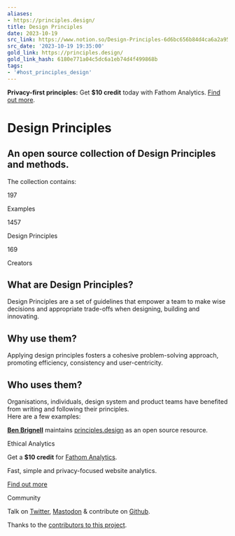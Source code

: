 ```yaml
---
aliases:
- https://principles.design/
title: Design Principles
date: 2023-10-19
src_link: https://www.notion.so/Design-Principles-6d6bc656b84d4ca6a2a95184309d6c0f
src_date: '2023-10-19 19:35:00'
gold_link: https://principles.design/
gold_link_hash: 6180e771a04c5dc6a1eb74d4f499868b
tags:
- '#host_principles_design'
---
```




**Privacy-first principles:**
Get **$10 credit** today with Fathom Analytics. [Find out more](https://usefathom.com/ref/MSDPWY).


Design Principles
=================



An open source collection of Design Principles and methods.
-----------------------------------------------------------









The collection contains:


197


Examples


1457


Design Principles


169


Creators





What are Design Principles?
---------------------------



Design Principles are a set of guidelines that empower a team to make wise decisions and appropriate trade-offs when designing, building and innovating.





Why use them?
-------------



Applying design principles fosters a cohesive problem-solving approach, promoting efficiency, consistency and user-centricity.





Who uses them?
--------------



Organisations, individuals, design system and product teams have benefited from writing and following their principles.  
Here are a few examples:





[**Ben Brignell**](https://benbrignell.com) maintains [principles.design](/) as an open source resource.



Ethical Analytics



Get a **$10 credit** for [Fathom Analytics](https://usefathom.com/ref/MSDPWY).
  

Fast, simple and privacy-focused website analytics.



[Find out more](https://usefathom.com/ref/MSDPWY)

Community


Talk on [Twitter](https://twitter.com/dsgnprinciples), [Mastodon](https://brignell.co/@designprinciples) & contribute on [Github](https://github.com/benbrignell/principles.design#contributing).


Thanks to the [contributors to this project](https://github.com/benbrignell/design-principles/graphs/contributors).